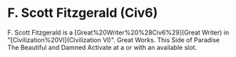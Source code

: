 # F. Scott Fitzgerald (Civ6)

F. Scott Fitzgerald is a [Great%20Writer%20%28Civ6%29](Great Writer) in "[Civilization%20VI](Civilization VI)".
Great Works.
This Side of Paradise
The Beautiful and Damned
Activate at a or with an available slot.